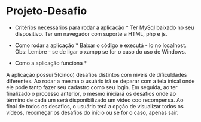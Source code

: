 # Projeto-Desafio

* Critérios necessários para rodar a aplicação *
Ter MySql baixado no seu dispositivo.
Ter um navegador com suporte a HTML, php e js.

* Como rodar a aplicação *
Baixar o código e executá - lo no localhost.
Obs: Lembre - se de ligar o xampp se for o caso do uso de Windows.

* Como a aplicação funciona *

A aplicação possui 5(cinco) desafios distintos com niveis de dificuldades diferentes.
Ao rodar a mesma o usuário irá se deparar com a tela inical onde ele pode tanto fazer seu cadastro como seu login.
Em seguida, ao ter finalizado o processo anterior, o mesmo iniciará os desafios onde ao término de cada um será disponibilizado um vídeo coo recompensa.
Ao final de todos os desafios, o usuário terá a opção de visualizar todos os vídeos, recomeçar os desafios do início ou se for o caso, apenas sair.
